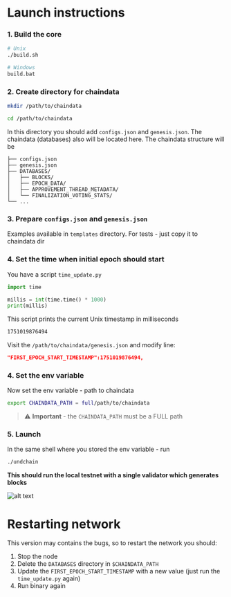# Launch instructions

### 1. Build the core

```bash
# Unix
./build.sh

# Windows
build.bat
```

### 2. Create directory for chaindata

```sh
mkdir /path/to/chaindata

cd /path/to/chaindata
```

In this directory you should add `configs.json` and `genesis.json`. The chaindata (databases) also will be located here. The chaindata structure will be

```
├── configs.json
├── genesis.json
├── DATABASES/
│   ├── BLOCKS/
│   ├── EPOCH_DATA/
│   ├── APPROVEMENT_THREAD_METADATA/
│   └── FINALIZATION_VOTING_STATS/
└── ...
```

### 3. Prepare `configs.json` and `genesis.json`

Examples available in `templates` directory. For tests - just copy it to chaindata dir


### 4. Set the time when initial epoch should start

You have a script `time_update.py`

```python
import time

millis = int(time.time() * 1000)
print(millis)
```

This script prints the current Unix timestamp in milliseconds

```sh
1751019876494
```

Visit the `/path/to/chaindata/genesis.json` and modify line:

```json
"FIRST_EPOCH_START_TIMESTAMP":1751019876494,
```

### 4. Set the env variable

Now set the env variable - path to chaindata

```sh
export CHAINDATA_PATH = full/path/to/chaindata
```

> ⚠️ **Important** - the `CHAINDATA_PATH` must be a FULL path


### 5. Launch

In the same shell where you stored the env variable - run

```sh
./undchain
```

**This should run the local testnet with a single validator which generates blocks**

![alt text](images/image.png)


# Restarting network

This version may contains the bugs, so to restart the network you should:

1. Stop the node
2. Delete the `DATABASES` directory in `$CHAINDATA_PATH`
3. Update the `FIRST_EPOCH_START_TIMESTAMP` with a new value (just run the `time_update.py` again)
4. Run binary again
